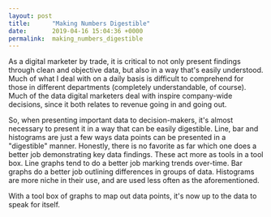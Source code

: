 ```yaml
---
layout: post
title:      "Making Numbers Digestible"
date:       2019-04-16 15:04:36 +0000
permalink:  making_numbers_digestible
---
```


As a digital marketer by trade, it is critical to not only present findings through clean and objective data, but also in a way that's easily understood. Much of what I deal with on a daily basis is difficult to comprehend for those in different departments (completely understandable, of course). Much of the data digital marketers deal with inspire company-wide decisions, since it both relates to revenue going in and going out.

So, when presenting important data to decision-makers, it's almost necessary to present it in a way that can be easily digestible. Line, bar and histograms are just a few ways data points can be presented in a "digestible" manner. Honestly, there is no favorite as far which one does a better job demonstrating key data findings. These act more as tools in a tool box. Line graphs tend to do a better job marking trends over-time. Bar graphs do a better job outlining differences in groups of data. Histograms are more niche in their use, and are used less often as the aforementioned. 

With a tool box of graphs to map out data points, it's now up to the data to speak for itself.

